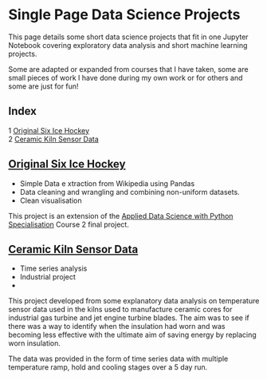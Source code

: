 # Single Page Data Science Projects

This page details some short data science projects that fit in one Jupyter Notebook covering exploratory data analysis and short machine learning projects. 

Some are adapted or expanded from courses that I have taken, some are small pieces of work I have done during my own work or for others and some are just for fun!

## Index
1 [Original Six Ice Hockey](../original_six.ipynb)  
2 [Ceramic Kiln Sensor Data ](../kiln_insulation.ipynb)

## [Original Six Ice Hockey](../original_six.ipynb)
- Simple Data e xtraction from Wikipedia using Pandas
- Data cleaning and wrangling and combining non-uniform datasets.
- Clean visualisation

This project is an extension of the [Applied Data Science with Python Specialisation](../../../Applied-Data-Science-with-Python) Course 2 final project.

## [Ceramic Kiln Sensor Data ](../kiln_insulation.ipynb)
- Time series analysis
- Industrial project
-

This project developed from some explanatory data analysis on temperature sensor data used in the kilns used to manufacture ceramic cores for industrial gas turbine and jet engine turbine blades. The aim was to see if there was a way to identify when the insulation had worn and was becoming less effective with the ultimate aim of saving energy by replacing worn insulation.

The data was provided in the form of time series data with multiple temperature ramp, hold and cooling stages over a 5 day run.

